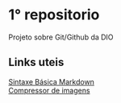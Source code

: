 # 1° repositorio
Projeto sobre Git/Github da DIO

## Links uteis
[Sintaxe Básica Markdown](https://www.markdownguide.org/basic-syntax/) <br/>
[Compressor de imagens](https://tinypng.com)
